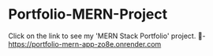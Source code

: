 # Portfolio-MERN-Project
Click on the link to see my 'MERN Stack Portfolio' project.
🔗- https://portfolio-mern-app-zo8e.onrender.com
